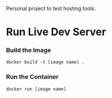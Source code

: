 Personal project to test hosting tools.

# Run Live Dev Server

### Build the Image
`docker build -t [image name] .`

### Run the Container
`docker run [image name]`
